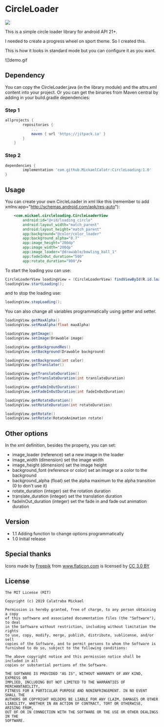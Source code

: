 # CircleLoader
[![](https://jitpack.io/v/MickaelCalatr/CircleLoading.svg)](https://jitpack.io/#MickaelCalatr/CircleLoading)

This is a simple circle loader library for android API 21+.

I needed to create a progress wheel on sport theme. So I created this.

This is how it looks in standard mode but you can configure it as you want.

![]demo.gif

## Dependency
You can copy the CircleLoader.java (in the library module) and the attrs.xml
content into your project. Or you can get the binaries from Maven central by
adding in your build.gradle dependencies:

### Step 1

```gradle
allprojects {
		repositories {
			...
			maven { url 'https://jitpack.io' }
		}
	}
```

### Step 2
```gradle
dependencies {
        implementation 'com.github.MickaelCalatr:CircleLoading:1.0'
}
```
## Usage
You can create your own CircleLoader in xml like this
(remember to add xmlns:app="http://schemas.android.com/apk/res-auto"):

```xml
    <com.mickael.circleloading.CircleLoaderView
        android:id="@+id/loading_circle"
        android:layout_width="match_parent"
        android:layout_height="match_parent"
        app:background="@color/color_loader"
        app:background_alpha="0.7"
        app:image_height="200dp"
        app:image_width="200dp"
        app:image_loader="@drawable/bowling_ball_1"
        app:fadeInOut_duration="500"
        app:rotate_duration="900"/>
```

To start the loading you can use:
```java
CircleLoaderView loadingView = (CircleLoaderView) findViewById(R.id.loading_circle);
loadingView.startLoading();
```
 and to stop the loading use:
```java
loadingView.stopLoading();
```

You can also change all variables programmatically using getter and setter.
```java
loadingView.getMaxAlpha()
loadingView.setMaxAlpha(float maxAlpha)

loadingView.getImage()
loadingView.setImage(Drawable image)

loadingView.getBackgroundRes()
loadingView.setBackground(Drawable background)

loadingView.setBackground(int color)
loadingView.getTranslator()

loadingView.getTranslateDuration()
loadingView.setTranslateDuration(int translateDuration)

loadingView.getFadeInOutDuration()
loadingView.setFadeInOutDuration(int fadeInOutDuration)

loadingView.getRotateDuration()
loadingView.setRotateDuration(int rotateDuration)

loadingView.getRotate()
loadingView.setRotate(RotateAnimation rotate)
```

## Other options
In the xml definition, besides the property, you can set:

- image_loader (reference) set a new image in the loader
- image_width (dimension) set the image width
-	image_height (dimension) set the image height
-	background_font (reference or color) set an image or a color to the background
-	background_alpha (float) set the alpha maximum to the alpha transition (0 to don't use it)
-	rotate_duration (integer) set the rotation duration
-	translate_duration (integer) set the translation duration
-	fadeInOut_duration (integer) set the fade in and fade out animation duration

## Version

- 1.1 Adding function to change options programmatically
- 1.0 Initial release

## Special thanks
Icons made by <a href="https://www.freepik.com/" title="Freepik">Freepik</a>
from <a href="https://www.flaticon.com/" title="Flaticon">www.flaticon.com</a>
is licensed by <a href="http://creativecommons.org/licenses/by/3.0/" title="Creative Commons BY 3.0" target="blank"> CC 3.0 BY</a>

## License
```
The MIT License (MIT)

Copyright (c) 2019 Calatraba Mickael

Permission is hereby granted, free of charge, to any person obtaining a copy
of this software and associated documentation files (the "Software"), to deal
in the Software without restriction, including without limitation the rights
to use, copy, modify, merge, publish, distribute, sublicense, and/or sell
copies of the Software, and to permit persons to whom the Software is
furnished to do so, subject to the following conditions:

The above copyright notice and this permission notice shall be included in all
copies or substantial portions of the Software.

THE SOFTWARE IS PROVIDED "AS IS", WITHOUT WARRANTY OF ANY KIND, EXPRESS OR
IMPLIED, INCLUDING BUT NOT LIMITED TO THE WARRANTIES OF MERCHANTABILITY,
FITNESS FOR A PARTICULAR PURPOSE AND NONINFRINGEMENT. IN NO EVENT SHALL THE
AUTHORS OR COPYRIGHT HOLDERS BE LIABLE FOR ANY CLAIM, DAMAGES OR OTHER
LIABILITY, WHETHER IN AN ACTION OF CONTRACT, TORT OR OTHERWISE, ARISING FROM,
OUT OF OR IN CONNECTION WITH THE SOFTWARE OR THE USE OR OTHER DEALINGS IN THE
SOFTWARE.
```
